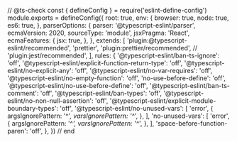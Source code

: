 // @ts-check
const { defineConfig } = require('eslint-define-config')
module.exports = defineConfig({
	root: true,
	env: {
		browser: true,
		node: true,
		es6: true,
	},
	parserOptions: {
		parser: '@typescript-eslint/parser',
		ecmaVersion: 2020,
		sourceType: 'module',
		jsxPragma: 'React',
		ecmaFeatures: {
			jsx: true,
		},
	},
	extends: [
		'plugin:@typescript-eslint/recommended',
		'prettier',
		'plugin:prettier/recommended',
		// 'plugin:jest/recommended',
	],
	rules: {
		'@typescript-eslint/ban-ts-ignore': 'off',
		'@typescript-eslint/explicit-function-return-type': 'off',
		'@typescript-eslint/no-explicit-any': 'off',
		'@typescript-eslint/no-var-requires': 'off',
		'@typescript-eslint/no-empty-function': 'off',
		'no-use-before-define': 'off',
		'@typescript-eslint/no-use-before-define': 'off',
		'@typescript-eslint/ban-ts-comment': 'off',
		'@typescript-eslint/ban-types': 'off',
		'@typescript-eslint/no-non-null-assertion': 'off',
		'@typescript-eslint/explicit-module-boundary-types': 'off',
		'@typescript-eslint/no-unused-vars': [
			'error',
			{
				argsIgnorePattern: '^_',
				varsIgnorePattern: '^_',
			},
		],
		'no-unused-vars': [
			'error',
			{
				argsIgnorePattern: '^_',
				varsIgnorePattern: '^_',
			},
		],
		'space-before-function-paren': 'off',
	},
})
// end
